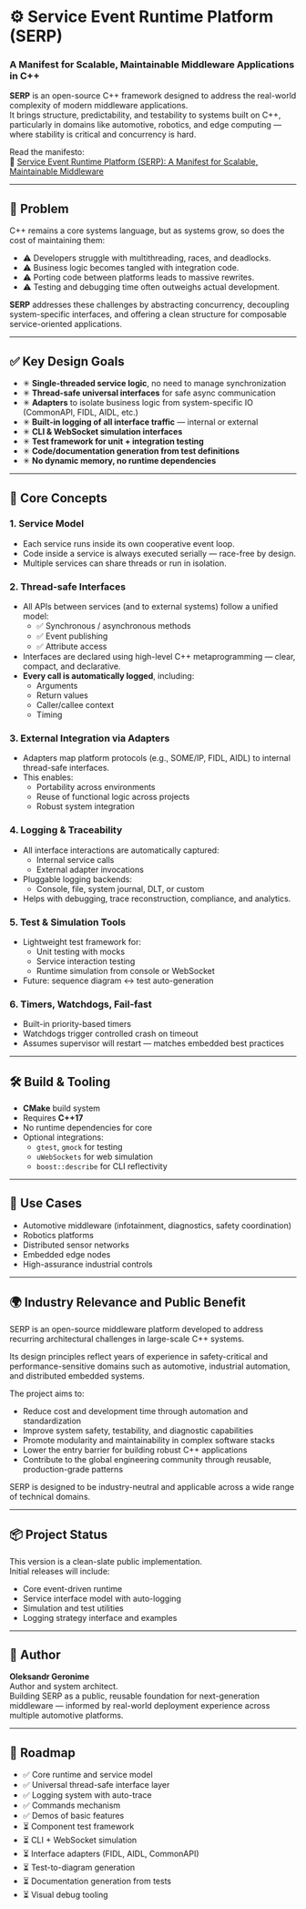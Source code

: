 # ⚙️ Service Event Runtime Platform (SERP)  
### A Manifest for Scalable, Maintainable Middleware Applications in C++

**SERP** is an open-source C++ framework designed to address the real-world complexity of modern middleware applications.  
It brings structure, predictability, and testability to systems built on C++, particularly in domains like automotive, robotics, and edge computing — where stability is critical and concurrency is hard.

Read the manifesto:  
📖 [Service Event Runtime Platform (SERP): A Manifest for Scalable, Maintainable Middleware](https://medium.com/@ageronime/service-event-runtime-platform-serp-a-manifest-for-scalable-maintainable-middleware-c1e7f6a483b9)

---

## 🚨 Problem

C++ remains a core systems language, but as systems grow, so does the cost of maintaining them:

- ⚠️ Developers struggle with multithreading, races, and deadlocks.
- ⚠️ Business logic becomes tangled with integration code.
- ⚠️ Porting code between platforms leads to massive rewrites.
- ⚠️ Testing and debugging time often outweighs actual development.

**SERP** addresses these challenges by abstracting concurrency, decoupling system-specific interfaces, and offering a clean structure for composable service-oriented applications.

---

## ✅ Key Design Goals

- ✳ **Single-threaded service logic**, no need to manage synchronization
- ✳ **Thread-safe universal interfaces** for safe async communication
- ✳ **Adapters** to isolate business logic from system-specific IO (CommonAPI, FIDL, AIDL, etc.)
- ✳ **Built-in logging of all interface traffic** — internal or external
- ✳ **CLI & WebSocket simulation interfaces**
- ✳ **Test framework for unit + integration testing**
- ✳ **Code/documentation generation from test definitions**
- ✳ **No dynamic memory, no runtime dependencies**

---

## 🧩 Core Concepts

### 1. Service Model
- Each service runs inside its own cooperative event loop.
- Code inside a service is always executed serially — race-free by design.
- Multiple services can share threads or run in isolation.

### 2. Thread-safe Interfaces
- All APIs between services (and to external systems) follow a unified model:
  - ✅ Synchronous / asynchronous methods
  - ✅ Event publishing
  - ✅ Attribute access
- Interfaces are declared using high-level C++ metaprogramming — clear, compact, and declarative.
- **Every call is automatically logged**, including:
  - Arguments
  - Return values
  - Caller/callee context
  - Timing

### 3. External Integration via Adapters
- Adapters map platform protocols (e.g., SOME/IP, FIDL, AIDL) to internal thread-safe interfaces.
- This enables:
  - Portability across environments
  - Reuse of functional logic across projects
  - Robust system integration

### 4. Logging & Traceability
- All interface interactions are automatically captured:
  - Internal service calls
  - External adapter invocations
- Pluggable logging backends:
  - Console, file, system journal, DLT, or custom
- Helps with debugging, trace reconstruction, compliance, and analytics.

### 5. Test & Simulation Tools
- Lightweight test framework for:
  - Unit testing with mocks
  - Service interaction testing
  - Runtime simulation from console or WebSocket
- Future: sequence diagram ↔ test auto-generation

### 6. Timers, Watchdogs, Fail-fast
- Built-in priority-based timers
- Watchdogs trigger controlled crash on timeout
- Assumes supervisor will restart — matches embedded best practices

---

## 🛠 Build & Tooling

- **CMake** build system
- Requires **C++17**
- No runtime dependencies for core
- Optional integrations:
  - `gtest`, `gmock` for testing
  - `uWebSockets` for web simulation
  - `boost::describe` for CLI reflectivity

---

## 🧠 Use Cases

- Automotive middleware (infotainment, diagnostics, safety coordination)
- Robotics platforms
- Distributed sensor networks
- Embedded edge nodes
- High-assurance industrial controls

---

## 🌍 Industry Relevance and Public Benefit

SERP is an open-source middleware platform developed to address recurring architectural challenges in large-scale C++ systems.

Its design principles reflect years of experience in safety-critical and performance-sensitive domains such as automotive, industrial automation, and distributed embedded systems.

The project aims to:

- Reduce cost and development time through automation and standardization
- Improve system safety, testability, and diagnostic capabilities
- Promote modularity and maintainability in complex software stacks
- Lower the entry barrier for building robust C++ applications
- Contribute to the global engineering community through reusable, production-grade patterns

SERP is designed to be industry-neutral and applicable across a wide range of technical domains.

---

## 📦 Project Status

This version is a clean-slate public implementation.  
Initial releases will include:

- Core event-driven runtime
- Service interface model with auto-logging
- Simulation and test utilities
- Logging strategy interface and examples

---

## 👤 Author

**Oleksandr Geronime**  
Author and system architect.  
Building SERP as a public, reusable foundation for next-generation middleware — informed by real-world deployment experience across multiple automotive platforms.

---

## 🧭 Roadmap

- ✅ Core runtime and service model
- ✅ Universal thread-safe interface layer
- ✅ Logging system with auto-trace
- ✅ Commands mechanism
- ✅ Demos of basic features
- ⏳ Component test framework
- ⏳ CLI + WebSocket simulation
- ⏳ Interface adapters (FIDL, AIDL, CommonAPI)
- ⏳ Test-to-diagram generation
- ⏳ Documentation generation from tests
- ⏳ Visual debug tooling
